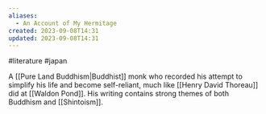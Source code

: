 ```yaml
---
aliases:
  - An Account of My Hermitage
created: 2023-09-08T14:31
updated: 2023-09-08T14:31
---
```

#literature #japan 

A [[Pure Land Buddhism|Buddhist]] monk who recorded his attempt to simplify his life and become self-reliant, much like [[Henry David Thoreau]] did at [[Waldon Pond]]. His writing contains strong themes of both Buddhism and [[Shintoism]].